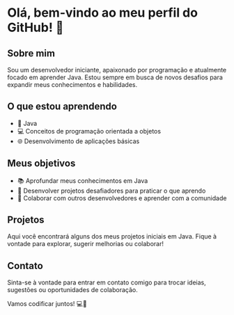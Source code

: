 
# Olá, bem-vindo ao meu perfil do GitHub! 👋

## Sobre mim
Sou um desenvolvedor iniciante, apaixonado por programação e atualmente focado em aprender Java. Estou sempre em busca de novos desafios para expandir meus conhecimentos e habilidades.

## O que estou aprendendo
- 🚀 Java
- 💻 Conceitos de programação orientada a objetos
- 🌐 Desenvolvimento de aplicações básicas

## Meus objetivos
- 📚 Aprofundar meus conhecimentos em Java
- 🧠 Desenvolver projetos desafiadores para praticar o que aprendo
- 🤝 Colaborar com outros desenvolvedores e aprender com a comunidade

## Projetos
Aqui você encontrará alguns dos meus projetos iniciais em Java. Fique à vontade para explorar, sugerir melhorias ou colaborar!

## Contato
Sinta-se à vontade para entrar em contato comigo para trocar ideias, sugestões ou oportunidades de colaboração.

Vamos codificar juntos! 💻🚀
